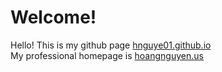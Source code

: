# Welcome!
Hello! This is my github page [hnguye01.github.io](https://hnguye01.github.io/ )  
My professional homepage is [hoangnguyen.us](http://www.hoangnguyen.us )   

